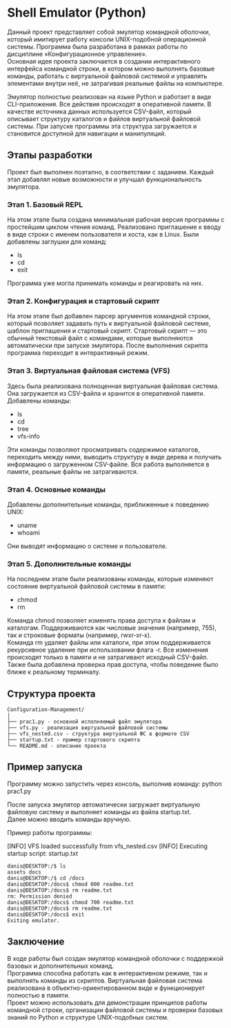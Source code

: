 # Shell Emulator (Python)

Данный проект представляет собой эмулятор командной оболочки, который имитирует работу консоли UNIX-подобной операционной системы. Программа была разработана в рамках работы по дисциплине «Конфигурационное управление».  
Основная идея проекта заключается в создании интерактивного интерфейса командной строки, в котором можно выполнять базовые команды, работать с виртуальной файловой системой и управлять элементами внутри неё, не затрагивая реальные файлы на компьютере.

Эмулятор полностью реализован на языке Python и работает в виде CLI-приложения. Все действия происходят в оперативной памяти. В качестве источника данных используется CSV-файл, который описывает структуру каталогов и файлов виртуальной файловой системы. При запуске программы эта структура загружается и становится доступной для навигации и манипуляций.

## Этапы разработки

Проект был выполнен поэтапно, в соответствии с заданием. Каждый этап добавлял новые возможности и улучшал функциональность эмулятора.

### Этап 1. Базовый REPL

На этом этапе была создана минимальная рабочая версия программы с простейшим циклом чтения команд. Реализовано приглашение к вводу в виде строки с именем пользователя и хоста, как в Linux. Были добавлены заглушки для команд:
- ls  
- cd  
- exit  

Программа уже могла принимать команды и реагировать на них.

### Этап 2. Конфигурация и стартовый скрипт

На этом этапе был добавлен парсер аргументов командной строки, который позволяет задавать путь к виртуальной файловой системе, шаблон приглашения и стартовый скрипт. Стартовый скрипт — это обычный текстовый файл с командами, которые выполняются автоматически при запуске эмулятора. После выполнения скрипта программа переходит в интерактивный режим.

### Этап 3. Виртуальная файловая система (VFS)

Здесь была реализована полноценная виртуальная файловая система. Она загружается из CSV-файла и хранится в оперативной памяти.  
Добавлены команды:
- ls  
- cd  
- tree  
- vfs-info  

Эти команды позволяют просматривать содержимое каталогов, переходить между ними, выводить структуру в виде дерева и получать информацию о загруженном CSV-файле. Вся работа выполняется в памяти, реальные файлы не затрагиваются.

### Этап 4. Основные команды

Добавлены дополнительные команды, приближенные к поведению UNIX:
- uname  
- whoami  

Они выводят информацию о системе и пользователе.

### Этап 5. Дополнительные команды

На последнем этапе были реализованы команды, которые изменяют состояние виртуальной файловой системы в памяти:
- chmod  
- rm  

Команда chmod позволяет изменять права доступа к файлам и каталогам. Поддерживаются как числовые значения (например, 755), так и строковые форматы (например, rwxr-xr-x).  
Команда rm удаляет файлы или каталоги, при этом поддерживается рекурсивное удаление при использовании флага -r. Все изменения происходят только в памяти и не затрагивают исходный CSV-файл.  
Также была добавлена проверка прав доступа, чтобы поведение было ближе к реальному терминалу.

## Структура проекта
```
Configuration-Management/
│
├── prac1.py - основной исполняемый файл эмулятора
├── vfs.py - реализация виртуальной файловой системы
├── vfs_nested.csv - структура виртуальной ФС в формате CSV
├── startup.txt - пример стартового скрипта
└── README.md - описание проекта
```

## Пример запуска

Программу можно запустить через консоль, выполнив команду:
python prac1.py


После запуска эмулятор автоматически загружает виртуальную файловую систему и выполняет команды из файла startup.txt.  
Далее можно вводить команды вручную.

Пример работы программы:

[INFO] VFS loaded successfully from vfs_nested.csv
[INFO] Executing startup script: startup.txt
```
danis@DESKTOP:/$ ls
assets docs
danis@DESKTOP:/$ cd /docs
danis@DESKTOP:/docs$ chmod 000 readme.txt
danis@DESKTOP:/docs$ rm readme.txt
rm: Permission denied
danis@DESKTOP:/docs$ chmod 700 readme.txt
danis@DESKTOP:/docs$ rm readme.txt
danis@DESKTOP:/docs$ exit
Exiting emulator.
```

## Заключение

В ходе работы был создан эмулятор командной оболочки с поддержкой базовых и дополнительных команд.  
Программа способна работать как в интерактивном режиме, так и выполнять команды из скриптов. Виртуальная файловая система реализована в объектно-ориентированном виде и функционирует полностью в памяти.  
Проект можно использовать для демонстрации принципов работы командной строки, организации файловой системы и проверки базовых знаний по Python и структуре UNIX-подобных систем.

